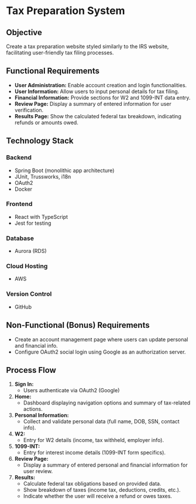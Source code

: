 # Tax Preparation System

## Objective
Create a tax preparation website styled similarly to the IRS website, facilitating user-friendly tax filing processes.

## Functional Requirements
- **User Administration:** Enable account creation and login functionalities.
- **User Information:** Allow users to input personal details for tax filing.
- **Financial Information:** Provide sections for W2 and 1099-INT data entry.
- **Review Page:** Display a summary of entered information for user verification.
- **Results Page:** Show the calculated federal tax breakdown, indicating refunds or amounts owed.

## Technology Stack
### Backend
- Spring Boot (monolithic app architecture)
- JUnit, Trussworks, i18n
- OAuth2 
- Docker

### Frontend
- React with TypeScript
- Jest for testing

### Database
- Aurora (RDS)

### Cloud Hosting
- AWS

### Version Control
- GitHub

## Non-Functional (Bonus) Requirements
- Create an account management page where users can update personal and financial info.
- Configure OAuth2 social login using Google as an authorization server.

## Process Flow
1. **Sign In:**
   - Users authenticate via OAuth2 (Google)
2. **Home:**
   - Dashboard displaying navigation options and summary of tax-related actions.
3. **Personal Information:**
   - Collect and validate personal data (full name, DOB, SSN, contact info).
4. **W2:**
   - Entry for W2 details (income, tax withheld, employer info).
5. **1099-INT:**
   - Entry for interest income details (1099-INT form specifics).
6. **Review Page:**
   - Display a summary of entered personal and financial information for user review.
7. **Results:**
   - Calculate federal tax obligations based on provided data.
   - Show breakdown of taxes (income tax, deductions, credits, etc.).
   - Indicate whether the user will receive a refund or owes taxes.
